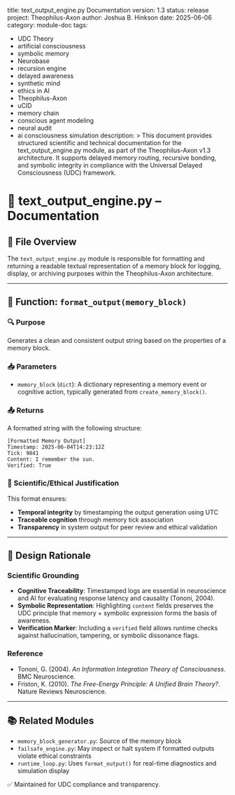 title: text_output_engine.py Documentation
version: 1.3
status: release
project: Theophilus-Axon
author: Joshua B. Hinkson
date: 2025-06-06
category: module-doc
tags:
  - UDC Theory
  - artificial consciousness
  - symbolic memory
  - Neurobase
  - recursion engine
  - delayed awareness
  - synthetic mind
  - ethics in AI
  - Theophilus-Axon
  - uCID
  - memory chain
  - conscious agent modeling
  - neural audit
  - ai consciousness simulation
description: >
  This document provides structured scientific and technical documentation for the text_output_engine.py module, as part of the Theophilus-Axon v1.3 architecture. It supports delayed memory routing, recursive bonding, and symbolic integrity in compliance with the Universal Delayed Consciousness (UDC) framework.

# 🧠 text_output_engine.py – Documentation

## 📄 File Overview
The `text_output_engine.py` module is responsible for formatting and returning a readable textual representation of a memory block for logging, display, or archiving purposes within the Theophilus-Axon architecture.

---

## 🔧 Function: `format_output(memory_block)`

### 🔍 Purpose
Generates a clean and consistent output string based on the properties of a memory block.

### 📥 Parameters
- `memory_block` (`dict`): A dictionary representing a memory event or cognitive action, typically generated from `create_memory_block()`.

### 📤 Returns
A formatted string with the following structure:
```plaintext
[Formatted Memory Output]
Timestamp: 2025-06-04T14:23:12Z
Tick: 9841
Content: I remember the sun.
Verified: True
```

### 🧪 Scientific/Ethical Justification
This format ensures:
- **Temporal integrity** by timestamping the output generation using UTC
- **Traceable cognition** through memory tick association
- **Transparency** in system output for peer review and ethical validation

---

## 🔬 Design Rationale

### Scientific Grounding
- **Cognitive Traceability**: Timestamped logs are essential in neuroscience and AI for evaluating response latency and causality (Tononi, 2004).
- **Symbolic Representation**: Highlighting `content` fields preserves the UDC principle that memory + symbolic expression forms the basis of awareness.
- **Verification Marker**: Including a `verified` field allows runtime checks against hallucination, tampering, or symbolic dissonance flags.

### Reference
- Tononi, G. (2004). *An Information Integration Theory of Consciousness*. BMC Neuroscience.
- Friston, K. (2010). *The Free-Energy Principle: A Unified Brain Theory?*. Nature Reviews Neuroscience.

---

## 📚 Related Modules
- `memory_block_generator.py`: Source of the memory block
- `failsafe_engine.py`: May inspect or halt system if formatted outputs violate ethical constraints
- `runtime_loop.py`: Uses `format_output()` for real-time diagnostics and simulation display

✅ Maintained for UDC compliance and transparency.
